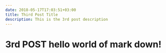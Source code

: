 ```yaml
---
date: 2018-05-17T17:03:51+03:00
title: Third Post Title
description: This is the 3rd post description
---
```

# 3rd POST **hello world** of mark down!